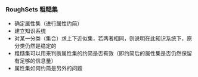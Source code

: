 ### RoughSets 粗糙集
- 确定属性集（进行属性约简）
- 建立知识系统
- 对某一分类（集合）求上下近似集，若两者相同，则说明在此知识系统下，原分类仍然是稳定的
- 粗糙集可以用来判断属性集的约简是否有效（即约简后的属性集是否仍然保留有足够的信息量）
- 属性集如何约简是另外的问题
